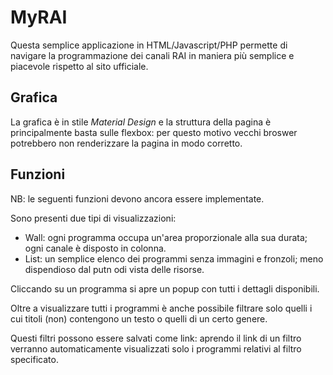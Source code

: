 # MyRAI #

Questa semplice applicazione in HTML/Javascript/PHP permette di navigare la programmazione dei canali RAI in maniera più semplice e piacevole rispetto al sito ufficiale.

## Grafica ##

La grafica è in stile _Material Design_ e la struttura della pagina è principalmente basta sulle flexbox: per questo motivo vecchi broswer potrebbero non renderizzare la pagina in modo corretto.

## Funzioni ##

NB: le seguenti funzioni devono ancora essere implementate.

Sono presenti due tipi di visualizzazioni:

* Wall: ogni programma occupa un'area proporzionale alla sua durata; ogni canale è disposto in colonna.
* List: un semplice elenco dei programmi senza immagini e fronzoli; meno dispendioso dal putn odi vista delle risorse.

Cliccando su un programma si apre un popup con tutti i dettagli disponibili.

Oltre a visualizzare tutti i programmi è anche possibile filtrare solo quelli i cui titoli (non) contengono un testo o quelli di un certo genere.

Questi filtri possono essere salvati come link: aprendo il link di un filtro verranno automaticamente visualizzati solo i programmi relativi al filtro specificato.
